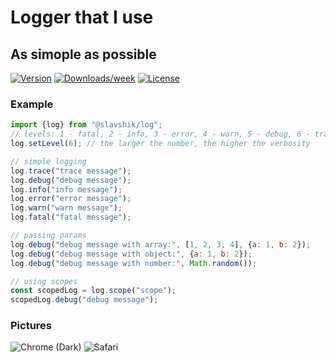 # Logger that I use
## As simople as possible
[![Version](https://img.shields.io/npm/v/tinylog.svg)](https://npmjs.org/package/tinylog)
[![Downloads/week](https://img.shields.io/npm/dw/tinylog.svg)](https://npmjs.org/package/tinylog)
[![License](https://img.shields.io/npm/l/tinylog.svg)](https://github.com/alex-slv4/tinylog/blob/main/package.json)
### Example

```js
import {log} from "@slavshik/log";
// levels: 1 - fatal, 2 - info, 3 - error, 4 - warn, 5 - debug, 6 - trace (default is 2)
log.setLevel(6); // the larger the number, the higher the verbosity

// simple logging
log.trace("trace message");
log.debug("debug message");
log.info("info message");
log.error("error message");
log.warn("warn message");
log.fatal("fatal message");

// passing params
log.debug("debug message with array:", [1, 2, 3, 4], {a: 1, b: 2});
log.debug("debug message with object:", {a: 1, b: 2});
log.debug("debug message with number:", Math.random());

// using scopes
const scopedLog = log.scope("scope");
scopedLog.debug("debug message");
```
### Pictures
<img src="https://i.ibb.co/d4k8FPM/logger-chrome.png" alt="Chrome (Dark)" />
<img src="https://i.ibb.co/rGB0NXf/logger-safari.png" alt="Safari" />
